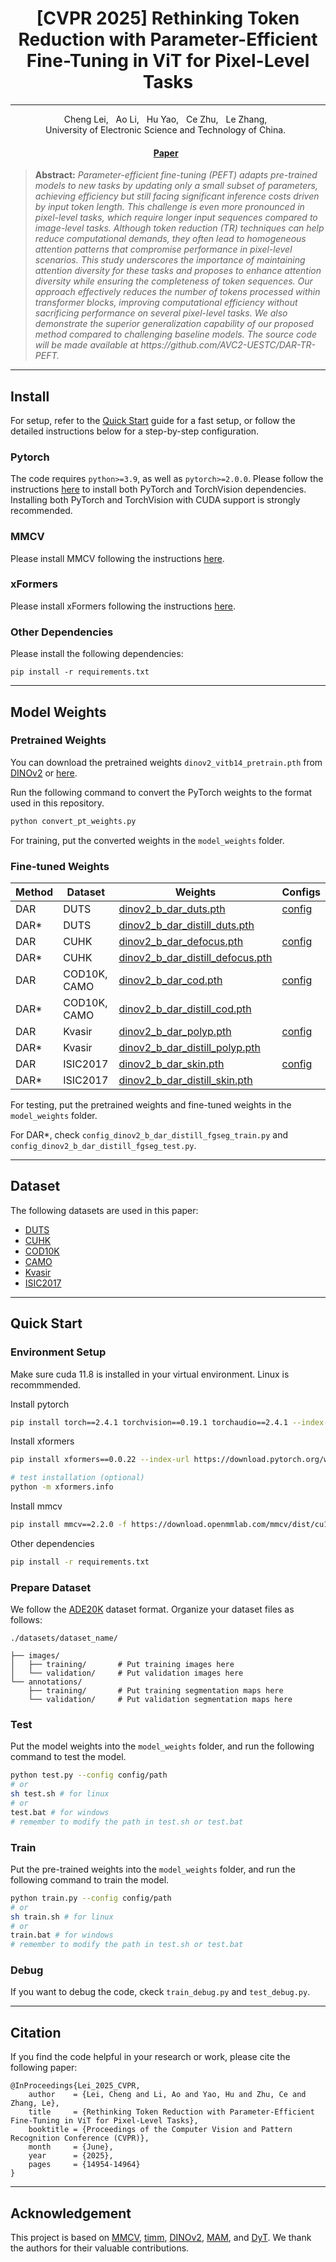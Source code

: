 <h1 align="center">[CVPR 2025] Rethinking Token Reduction with Parameter-Efficient Fine-Tuning in ViT for Pixel-Level Tasks</h1>

<div align="center">
  <hr>
  Cheng Lei, &nbsp;
  Ao Li, &nbsp;
  Hu Yao, &nbsp;
  Ce Zhu, &nbsp;
  Le Zhang, &nbsp;
  <br>
    University of Electronic Science and Technology of China. &nbsp;

  <h4>
    <a href="https://openaccess.thecvf.com/content/CVPR2025/html/Lei_Rethinking_Token_Reduction_with_Parameter-Efficient_Fine-Tuning_in_ViT_for_Pixel-Level_CVPR_2025_paper.html">Paper</a> &nbsp; 
  </h4>
</div>

<blockquote>
<b>Abstract:</b> <i>Parameter-efficient fine-tuning (PEFT) adapts pre-trained models to new tasks by updating only a small subset of parameters, achieving efficiency but still facing significant inference costs driven by input token length. This challenge is even more pronounced in pixel-level tasks, which require longer input sequences compared to image-level tasks. Although token reduction (TR) techniques can help reduce computational demands, they often lead to homogeneous attention patterns that compromise performance in pixel-level scenarios. This study underscores the importance of maintaining attention diversity for these tasks and proposes to enhance attention diversity while ensuring the completeness of token sequences. Our approach effectively reduces the number of tokens processed within transformer blocks, improving computational efficiency without sacrificing performance on several pixel-level tasks. We also demonstrate the superior generalization capability of our proposed method compared to challenging baseline models. The source code will be made available at https://github.com/AVC2-UESTC/DAR-TR-PEFT.</i>
</blockquote>

<!-- <p align="center">
  <img width="1000" src="figs/framework.png">
</p> -->

---


## Install

For setup, refer to the [Quick Start](#quick-start) guide for a fast setup, or follow the detailed instructions below for a step-by-step configuration.

### Pytorch

The code requires `python>=3.9`, as well as `pytorch>=2.0.0`. Please follow the instructions [here](https://pytorch.org/get-started/locally/) to install both PyTorch and TorchVision dependencies. Installing both PyTorch and TorchVision with CUDA support is strongly recommended.

### MMCV

Please install MMCV following the instructions [here](https://github.com/open-mmlab/mmcv/tree/master).

### xFormers

Please install xFormers following the instructions [here](https://github.com/facebookresearch/xformers/tree/main).


### Other Dependencies

Please install the following dependencies:

```
pip install -r requirements.txt
```

---

## Model Weights

### Pretrained Weights

You can download the pretrained weights `dinov2_vitb14_pretrain.pth` from [DINOv2](https://github.com/facebookresearch/dinov2) or [here](https://dl.fbaipublicfiles.com/dinov2/dinov2_vitb14/dinov2_vitb14_pretrain.pth).

Run the following command to convert the PyTorch weights to the format used in this repository.

```sh
python convert_pt_weights.py 
```

For training, put the converted weights in the `model_weights` folder.



### Fine-tuned Weights

| Method | Dataset    | Weights | Configs |
| --- | --- | --- | --- |
| DAR | DUTS    | [dinov2_b_dar_duts.pth](https://github.com/AVC2-UESTC/DAR-TR-PEFT/releases/download/weights/dinov2_b_dar_duts.pth) | [config](./configs/dinov2/config_dinov2_b_dar_duts.py) |
| DAR* | DUTS    | [dinov2_b_dar_distill_duts.pth](https://github.com/AVC2-UESTC/DAR-TR-PEFT/releases/download/weights/dinov2_b_dar_distill_duts.pth) |  |
| DAR | CUHK    | [dinov2_b_dar_defocus.pth](https://github.com/AVC2-UESTC/DAR-TR-PEFT/releases/download/weights/dinov2_b_dar_defocus.pth) | [config](./configs/dinov2/config_dinov2_b_dar_defocus.py) |
| DAR* | CUHK    | [dinov2_b_dar_distill_defocus.pth](https://github.com/AVC2-UESTC/DAR-TR-PEFT/releases/download/weights/dinov2_b_dar_distill_defocus.pth) |  |
| DAR | COD10K, CAMO   | [dinov2_b_dar_cod.pth](https://github.com/AVC2-UESTC/DAR-TR-PEFT/releases/download/weights/dinov2_b_dar_cod.pth) | [config](./configs/dinov2/config_dinov2_b_dar_cod.py) |
| DAR* | COD10K, CAMO    | [dinov2_b_dar_distill_cod.pth](https://github.com/AVC2-UESTC/DAR-TR-PEFT/releases/download/weights/dinov2_b_dar_distill_cod.pth) |  |
| DAR | Kvasir    | [dinov2_b_dar_polyp.pth](https://github.com/AVC2-UESTC/DAR-TR-PEFT/releases/download/weights/dinov2_b_dar_polyp.pth) | [config](./configs/dinov2/config_dinov2_b_dar_polyp.py) |
| DAR* | Kvasir    | [dinov2_b_dar_distill_polyp.pth](https://github.com/AVC2-UESTC/DAR-TR-PEFT/releases/download/weights/dinov2_b_dar_distill_polyp.pth) |  |
| DAR | ISIC2017    | [dinov2_b_dar_skin.pth](https://github.com/AVC2-UESTC/DAR-TR-PEFT/releases/download/weights/dinov2_b_dar_skin.pth) | [config](./configs/dinov2/config_dinov2_b_dar_skin.py) |
| DAR* | ISIC2017    | [dinov2_b_dar_distill_skin.pth](https://github.com/AVC2-UESTC/DAR-TR-PEFT/releases/download/weights/dinov2_b_dar_distill_skin.pth) |  |


For testing, put the pretrained weights and fine-tuned weights in the `model_weights` folder.

For DAR*, check `config_dinov2_b_dar_distill_fgseg_train.py` and `config_dinov2_b_dar_distill_fgseg_test.py`.

---

## Dataset

The following datasets are used in this paper:
- [DUTS](https://saliencydetection.net/duts/#orgf319326)
- [CUHK](http://www.cse.cuhk.edu.hk/leojia/projects/dblurdetect/)
- [COD10K](https://github.com/DengPingFan/SINet/)
- [CAMO](https://drive.google.com/drive/folders/1h-OqZdwkuPhBvGcVAwmh0f1NGqlH_4B6)
- [Kvasir](https://github.com/DebeshJha/2020-MediaEval-Medico-polyp-segmentation/tree/master)
- [ISIC2017](https://challenge.isic-archive.com/data/#2017)

---

## Quick Start

### Environment Setup

Make sure cuda 11.8 is installed in your virtual environment. Linux is recommmended.

Install pytorch

```sh
pip install torch==2.4.1 torchvision==0.19.1 torchaudio==2.4.1 --index-url https://download.pytorch.org/whl/cu118
```

Install xformers

```sh
pip install xformers==0.0.22 --index-url https://download.pytorch.org/whl/cu118

# test installation (optional)
python -m xformers.info
```

Install mmcv

```sh
pip install mmcv==2.2.0 -f https://download.openmmlab.com/mmcv/dist/cu118/torch2.4/index.html
```

Other dependencies

```sh
pip install -r requirements.txt
```

### Prepare Dataset

We follow the [ADE20K](https://github.com/CSAILVision/semantic-segmentation-pytorch) dataset format. Organize your dataset files as follows:

```
./datasets/dataset_name/

├── images/
│   ├── training/       # Put training images here
│   └── validation/     # Put validation images here
└── annotations/
    ├── training/       # Put training segmentation maps here 
    └── validation/     # Put validation segmentation maps here 
```

### Test

Put the model weights into the `model_weights` folder, and run the following command to test the model. 

```sh
python test.py --config config/path
# or
sh test.sh # for linux
# or
test.bat # for windows
# remember to modify the path in test.sh or test.bat
```

### Train

Put the pre-trained weights into the `model_weights` folder, and run the following command to train the model. 

```sh
python train.py --config config/path
# or
sh train.sh # for linux
# or
train.bat # for windows
# remember to modify the path in test.sh or test.bat
```


### Debug

If you want to debug the code, ckeck `train_debug.py` and `test_debug.py`.





---

## Citation

If you find the code helpful in your research or work, please cite the following paper:

```
@InProceedings{Lei_2025_CVPR,
    author    = {Lei, Cheng and Li, Ao and Yao, Hu and Zhu, Ce and Zhang, Le},
    title     = {Rethinking Token Reduction with Parameter-Efficient Fine-Tuning in ViT for Pixel-Level Tasks},
    booktitle = {Proceedings of the Computer Vision and Pattern Recognition Conference (CVPR)},
    month     = {June},
    year      = {2025},
    pages     = {14954-14964}
}
```


---

## Acknowledgement

This project is based on [MMCV](https://github.com/open-mmlab/mmcv), [timm](https://github.com/huggingface/pytorch-image-models), [DINOv2](https://github.com/facebookresearch/dinov2), [MAM](https://github.com/jxhe/unify-parameter-efficient-tuning), and [DyT](https://github.com/NUS-HPC-AI-Lab/Dynamic-Tuning). We thank the authors for their valuable contributions.
